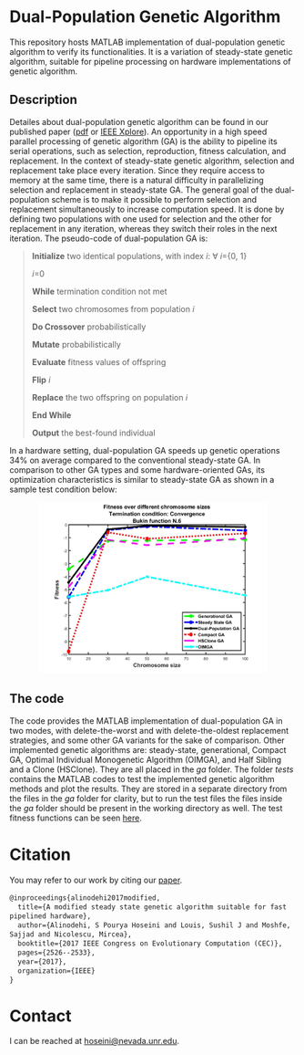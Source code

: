 # Dual-Population Genetic Algorithm
This repository hosts MATLAB implementation of dual-population genetic algorithm to verify its functionalities. It is a variation of steady-state genetic algorithm, suitable for pipeline processing on hardware implementations of genetic algorithm.

## Description
Detailes about dual-population genetic algorithm can be found in our published paper ([pdf](docs/CEC-2017.pdf) or [IEEE Xplore](https://doi.org/10.1109/CEC.2017.7969612)).
An opportunity in a high speed parallel processing of genetic algorithm (GA) is the ability to pipeline its serial operations, such as selection, reproduction, fitness calculation, and replacement. In the context of steady-state genetic algorithm, selection and replacement take place every iteration. Since they require access to memory at the same time, there is a natural difficulty in parallelizing selection and replacement in steady-state GA. The general goal of the dual-population scheme is to make it possible to perform selection and replacement simultaneously to increase computation speed. It is done by defining two populations with one used for selection and the other for replacement in any iteration, whereas they switch their roles in the next iteration. The pseudo-code of dual-population GA is:
> **Initialize** two identical populations, with index *i*: &#8704; *i*={0, 1}
> 
> *i*=0
> 
> **While** termination condition not met
> 
>	**Select** two chromosomes from population *i*
>
>	**Do Crossover** probabilistically
>
>	**Mutate** probabilistically
>
>	**Evaluate** fitness values of offspring
>
>	**Flip** _i_
>
>	**Replace** the two offspring on population _i_
>
> **End While**
>
> **Output** the best-found individual

In a hardware setting, dual-population GA speeds up genetic operations 34% on average compared to the conventional steady-state GA. In comparison to other GA types and some hardware-oriented GAs, its optimization characteristics is similar to steady-state GA as shown in a sample test condition below:
<p align="center">
  <img src="./docs/sample-result.jpg" alt="A sample comparison with other GA variations" height=300/>
</p>

## The code
The code provides the MATLAB implementation of dual-population GA in two modes, with delete-the-worst and with delete-the-oldest replacement strategies, and some other GA variants for the sake of comparison. Other implemented genetic algorithms are: steady-state, generational, Compact GA, Optimal Individual Monogenetic Algorithm (OIMGA), and Half Sibling and a Clone (HSClone). They are all placed in the *ga* folder. The folder *tests* contains the MATLAB codes to test the implemented genetic algorithm methods and plot the results. They are stored in a separate directory from the files in the *ga* folder for clarity, but to run the test files the files inside the *ga* folder should be present in the working directory as well. The test fitness functions can be seen [here](docs/test-functions.pdf).

# Citation
You may refer to our work by citing our [paper](https://doi.org/10.1109/CEC.2017.7969612).
```
@inproceedings{alinodehi2017modified,
  title={A modified steady state genetic algorithm suitable for fast pipelined hardware},
  author={Alinodehi, S Pourya Hoseini and Louis, Sushil J and Moshfe, Sajjad and Nicolescu, Mircea},
  booktitle={2017 IEEE Congress on Evolutionary Computation (CEC)},
  pages={2526--2533},
  year={2017},
  organization={IEEE}
}
```

# Contact
I can be reached at hoseini@nevada.unr.edu.